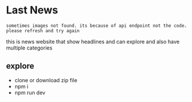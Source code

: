 # Last News

`sometimes images not found. its because of api endpoint not the code. please refresh and try again`

this is news website that show headlines and can explore and also have multiple categories

## explore

- clone or download zip file
- npm i
- npm run dev
